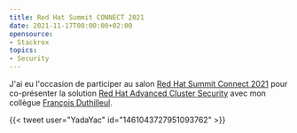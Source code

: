 ```yaml
---
title: Red Hat Summit CONNECT 2021
date: 2021-11-17T00:00:00+02:00
opensource: 
- Stackrox
topics:
- Security
---
```


J'ai eu l'occasion de participer au salon [Red Hat Summit Connect 2021](https://www.redhat.com/fr/summit/connect/emea/paris) pour co-présenter la solution [Red Hat Advanced Cluster Security](https://www.redhat.com/fr/technologies/management/advanced-cluster-management) avec mon collègue [François Duthilleul](https://www.linkedin.com/posts/fduthilleul_redhat-summitconnect-paris-activity-6865998968166354944-QPlI).

{{< tweet user="YadaYac" id="1461043727951093762" >}}

